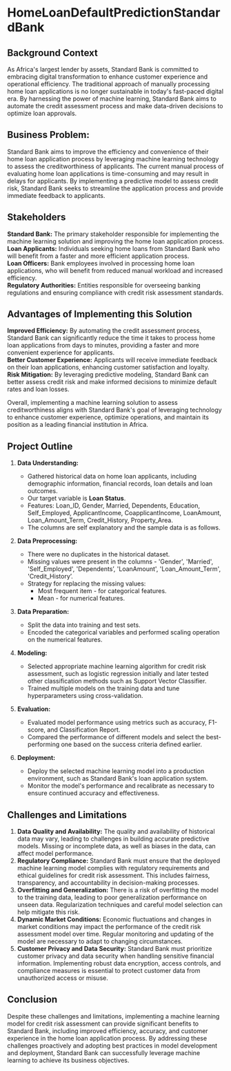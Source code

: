 # HomeLoanDefaultPredictionStandardBank

## Background Context

As Africa's largest lender by assets, Standard Bank is committed to embracing digital transformation to enhance customer experience and operational efficiency. The traditional approach of manually processing home loan applications is no longer sustainable in today's fast-paced digital era. By harnessing the power of machine learning, Standard Bank aims to automate the credit assessment process and make data-driven decisions to optimize loan approvals.

## Business Problem:

Standard Bank aims to improve the efficiency and convenience of their home loan application process by leveraging machine learning technology to assess the creditworthiness of applicants. The current manual process of evaluating home loan applications is time-consuming and may result in delays for applicants. By implementing a predictive model to assess credit risk, Standard Bank seeks to streamline the application process and provide immediate feedback to applicants.

## Stakeholders

**Standard Bank:** The primary stakeholder responsible for implementing the machine learning solution and improving the home loan application process.  
**Loan Applicants:** Individuals seeking home loans from Standard Bank who will benefit from a faster and more efficient application process.  
**Loan Officers:** Bank employees involved in processing home loan applications, who will benefit from reduced manual workload and increased efficiency.  
**Regulatory Authorities:** Entities responsible for overseeing banking regulations and ensuring compliance with credit risk assessment standards.  

## Advantages of Implementing this Solution

**Improved Efficiency:** By automating the credit assessment process, Standard Bank can significantly reduce the time it takes to process home loan applications from days to minutes, providing a faster and more convenient experience for applicants.  
**Better Customer Experience:** Applicants will receive immediate feedback on their loan applications, enhancing customer satisfaction and loyalty.  
**Risk Mitigation:** By leveraging predictive modeling, Standard Bank can better assess credit risk and make informed decisions to minimize default rates and loan losses.  

Overall, implementing a machine learning solution to assess creditworthiness aligns with Standard Bank's goal of leveraging technology to enhance customer experience, optimize operations, and maintain its position as a leading financial institution in Africa.


## Project Outline

1. **Data Understanding:**
    - Gathered historical data on home loan applicants, including demographic information, financial records, loan details and loan outcomes.
    - Our target variable is **Loan Status**.
    - Features: Loan_ID, Gender, Married, Dependents, Education, Self_Employed, ApplicantIncome, CoapplicantIncome, LoanAmount, Loan_Amount_Term, Credit_History, Property_Area.
    - The columns are self explanatory and the sample data is as follows.
      
2. **Data Preprocessing:**
    - There were no duplicates in the historical dataset.
    - Missing values were present in the columns - 'Gender', 'Married', 'Self_Employed', 'Dependents’, 'LoanAmount', 'Loan_Amount_Term', 'Credit_History’.
    - Strategy for replacing the missing values:
        - Most frequent item - for categorical features.
        - Mean - for numerical features.


3. **Data Preparation:**
    - Split the data into training and test sets.
    - Encoded the categorical variables and performed scaling operation on the numerical features.

4. **Modeling:**
    - Selected appropriate machine learning algorithm for credit risk assessment, such as logistic regression initially and later tested other classification methods such as Support Vector Classifier.
    - Trained multiple models on the training data and tune hyperparameters using cross-validation.
      
6. **Evaluation:**
    - Evaluated model performance using metrics such as accuracy, F1-score, and Classification Report.
    - Compared the performance of different models and select the best-performing one based on the success criteria defined earlier.
      
7. **Deployment:**
    - Deploy the selected machine learning model into a production environment, such as Standard Bank's loan application system.
    - Monitor the model's performance and recalibrate as necessary to ensure continued accuracy and effectiveness.

## **Challenges and Limitations**

1. **Data Quality and Availability:** The quality and availability of historical data may vary, leading to challenges in building accurate predictive models. Missing or incomplete data, as well as biases in the data, can affect model performance.
2. **Regulatory Compliance:** Standard Bank must ensure that the deployed machine learning model complies with regulatory requirements and ethical guidelines for credit risk assessment. This includes fairness, transparency, and accountability in decision-making processes.
3. **Overfitting and Generalization:** There is a risk of overfitting the model to the training data, leading to poor generalization performance on unseen data. Regularization techniques and careful model selection can help mitigate this risk.
4. **Dynamic Market Conditions:** Economic fluctuations and changes in market conditions may impact the performance of the credit risk assessment model over time. Regular monitoring and updating of the model are necessary to adapt to changing circumstances.
5. **Customer Privacy and Data Security:** Standard Bank must prioritize customer privacy and data security when handling sensitive financial information. Implementing robust data encryption, access controls, and compliance measures is essential to protect customer data from unauthorized access or misuse.

## Conclusion

Despite these challenges and limitations, implementing a machine learning model for credit risk assessment can provide significant benefits to Standard Bank, including improved efficiency, accuracy, and customer experience in the home loan application process. By addressing these challenges proactively and adopting best practices in model development and deployment, Standard Bank can successfully leverage machine learning to achieve its business objectives.
